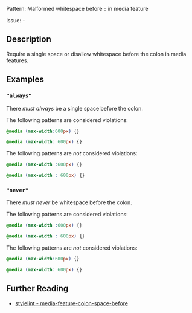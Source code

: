 Pattern: Malformed whitespace before `:` in media feature

Issue: -

## Description

Require a single space or disallow whitespace before the colon in media features.

## Examples

### `"always"`

There *must always* be a single space before the colon.

The following patterns are considered violations:

```css
@media (max-width:600px) {}
```

```css
@media (max-width: 600px) {}
```

The following patterns are *not* considered violations:

```css
@media (max-width :600px) {}
```

```css
@media (max-width : 600px) {}
```

### `"never"`

There *must never* be whitespace before the colon.

The following patterns are considered violations:

```css
@media (max-width :600px) {}
```

```css
@media (max-width : 600px) {}
```

The following patterns are *not* considered violations:

```css
@media (max-width:600px) {}
```

```css
@media (max-width: 600px) {}
```

## Further Reading

* [stylelint - media-feature-colon-space-before](https://stylelint.io/user-guide/rules/media-feature-colon-space-before)